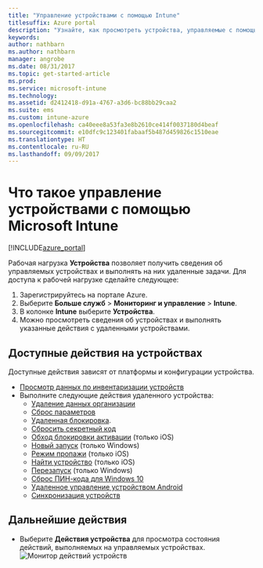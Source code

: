 ```yaml
---
title: "Управление устройствами с помощью Intune"
titlesuffix: Azure portal
description: "Узнайте, как просмотреть устройства, управляемые с помощью Intune, и выполнять с ними различные операции.\""
keywords: 
author: nathbarn
ms.author: nathbarn
manager: angrobe
ms.date: 08/31/2017
ms.topic: get-started-article
ms.prod: 
ms.service: microsoft-intune
ms.technology: 
ms.assetid: d2412418-d91a-4767-a3d6-bc88bb29caa2
ms.suite: ems
ms.custom: intune-azure
ms.openlocfilehash: ca40eee8a53fa3e8b2610ce414f0037180d4beaf
ms.sourcegitcommit: e10dfc9c123401fabaaf5b487d459826c1510eae
ms.translationtype: HT
ms.contentlocale: ru-RU
ms.lasthandoff: 09/09/2017
---
```

# <a name="what-is-microsoft-intune-device-management"></a>Что такое управление устройствами с помощью Microsoft Intune


[!INCLUDE[azure_portal](./includes/azure_portal.md)]

Рабочая нагрузка **Устройства** позволяет получить сведения об управляемых устройствах и выполнять на них удаленные задачи. Для доступа к рабочей нагрузке сделайте следующее:

1. Зарегистрируйтесь на портале Azure.
2. Выберите **Больше служб** > **Мониторинг и управление** > **Intune**.
3. В колонке **Intune** выберите **Устройства**.
4. Можно просмотреть сведения об устройствах и выполнять указанные действия с удаленными устройствами.

## <a name="available-device-actions"></a>Доступные действия на устройствах
Доступные действия зависят от платформы и конфигурации устройства.

- [Просмотр данных по инвентаризации устройств](device-inventory.md)
- Выполните следующие действия удаленного устройства:
    - [Удаление данных организации](devices-wipe.md#remove-company-data)
    - [Сброс параметров](devices-wipe.md#factory-reset)
    - [Удаленная блокировка](device-remote-lock.md).
    - [Сбросить секретный код](device-passcode-reset.md)
    - [Обход блокировки активации](device-activation-lock-bypass.md) (только iOS)
    - [Новый запуск](device-fresh-start.md) (только Windows)
    - [Режим пропажи](device-lost-mode.md) (только iOS)
    - [Найти устройство](device-locate.md) (только iOS)
    - [Перезапуск](device-restart.md) (только Windows)
    - [Сброс ПИН-кода для Windows 10](device-windows-pin-reset.md)
    - [Удаленное управление устройством Android](device-profile-android-teamviewer.md)
    - [Синхронизация устройств](device-sync.md)


## <a name="next-steps"></a>Дальнейшие действия

- Выберите **Действия устройства** для просмотра состояния действий, выполняемых на управляемых устройствах.
![Монитор действий устройств](./media/monitor-device-actions.png)
